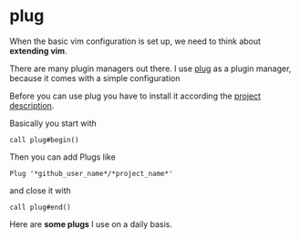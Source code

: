 # plug

When the basic vim configuration is set up, we need to think about **extending vim**.

There are many plugin managers out there.
I use [plug][1] as a plugin manager, because it comes with a simple configuration

<!--more-->

Before you can use plug you have to install it according the [project description][2].

Basically you start with

```
call plug#begin()
```

Then you can add Plugs like

```
Plug '*github_user_name*/*project_name*'
```

and close it with

```
call plug#end()
```

Here are **some plugs** I use on a daily basis.

[1]: https://github.com/junegunn/vim-plug
[2]: https://github.com/junegunn/vim-plug#installation
